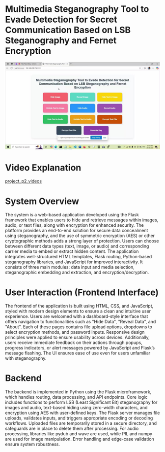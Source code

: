 # Multimedia Steganography Tool to Evade Detection for Secret Communication Based on LSB Steganography and Fernet Encryption
<img src="VideoCapture.jpg">

# Video Explanation
<a href="https://drive.google.com/drive/u/0/folders/1QtuzUR96pagr_WHdgndaqPFWRLGFgBat?direction=a">project_p2_videos</a>

# System Overview
The system is a web-based application developed using the Flask framework that enables users to hide and retrieve messages within images, audio, or text files, along with encryption for enhanced security. The platform provides an end-to-end solution for secure data concealment using steganography, and the use of symmetric encryption (AES) or other cryptographic methods adds a strong layer of protection. Users can choose between different data types (text, image, or audio) and corresponding carrier media to embed or extract hidden content. The application integrates well-structured HTML templates, Flask routing, Python-based steganography libraries, and JavaScript for improved interactivity. It consists of three main modules: data input and media selection, steganographic embedding and extraction, and encryption/decryption.

# User Interaction (Frontend Interface)
The frontend of the application is built using HTML, CSS, and JavaScript, styled with modern design elements to ensure a clean and intuitive user experience. Users are welcomed with a dashboard-style interface that offers navigation to functionalities such as "Hide Data", "Reveal Data", and "About". Each of these pages contains file upload options, dropdowns to select encryption methods, and password inputs. Responsive design principles were applied to ensure usability across devices. Additionally, users receive immediate feedback on their actions through popups, progress indicators, or alert messages powered by JavaScript and Flask’s message flashing. The UI ensures ease of use even for users unfamiliar with steganography.

# Backend
The backend is implemented in Python using the Flask microframework, which handles routing, data processing, and API endpoints. Core logic includes functions to perform LSB (Least Significant Bit) steganography for images and audio, text-based hiding using zero-width characters, and encryption using AES with user-defined keys. The Flask server manages file uploads, validates inputs, and triggers appropriate encoding or decoding workflows. Uploaded files are temporarily stored in a secure directory, and safeguards are in place to delete them after processing. For audio processing, libraries like pydub and wave are used, while PIL and numpy are used for image manipulation. Error handling and edge-case validation ensure system robustness.
